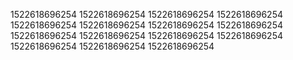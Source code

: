 1522618696254
1522618696254
1522618696254
1522618696254
1522618696254
1522618696254
1522618696254
1522618696254
1522618696254
1522618696254
1522618696254
1522618696254
1522618696254
1522618696254
1522618696254
